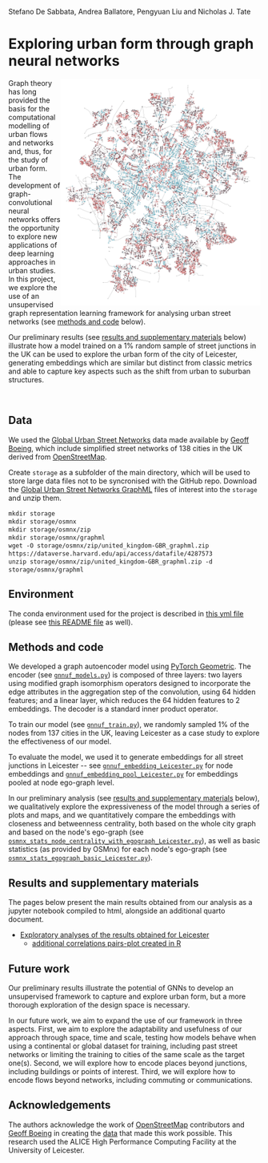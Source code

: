 Stefano De Sabbata, Andrea Ballatore, Pengyuan Liu and Nicholas J. Tate

# Exploring urban form through graph neural networks

<img width="400px" align="right" src="docs/images/leicester-1864_emb_gnnuf_model_v0-5_map-bivariate.png"/>

Graph theory has long provided the basis for the computational modelling of urban flows and networks and, thus, for the study of urban form. The development of graph-convolutional neural networks offers the opportunity to explore new applications of deep learning approaches in urban studies. In this project, we explore the use of an unsupervised graph representation learning framework for analysing urban street networks (see [methods and code](#methods-code) below). 

Our preliminary results (see [results and supplementary materials](#results-supplementary) below) illustrate how a model trained on a 1% random sample of street junctions in the UK can be used to explore the urban form of the city of Leicester, generating embeddings which are similar but distinct from classic metrics and able to capture key aspects such as the shift from urban to suburban structures. 

<br clear="left"/>



## Data

We used the [Global Urban Street Networks](https://dataverse.harvard.edu/dataverse/global-urban-street-networks/) data made available by [Geoff Boeing](https://geoffboeing.com/), which include simplified street networks of 138 cities in the UK derived from [OpenStreetMap](https://www.openstreetmap.org/#map=12/52.6334/-1.1076). 

Create `storage` as a subfolder of the main directory, which will be used to store large data files
not to be syncronised with the GitHub repo. Download the 
[Global Urban Street Networks GraphML](https://dataverse.harvard.edu/dataset.xhtml?persistentId=doi:10.7910/DVN/KA5HJ3) 
files of interest into the `storage` and unzip them.

```shell
mkdir storage
mkdir storage/osmnx
mkdir storage/osmnx/zip
mkdir storage/osmnx/graphml
wget -O storage/osmnx/zip/united_kingdom-GBR_graphml.zip https://dataverse.harvard.edu/api/access/datafile/4287573
unzip storage/osmnx/zip/united_kingdom-GBR_graphml.zip -d storage/osmnx/graphml
```


## Environment

The conda environment used for the project is described in [this yml file](https://github.com/sdesabbata/gnn-urban-form/blob/main/utils/conda-env_gnn-urban-form.yml) (please see [this README file](https://github.com/sdesabbata/gnn-urban-form/tree/main/utils#readme) as well).



## Methods and code

We developed a graph autoencoder model using [PyTorch Geometric](https://pytorch-geometric.readthedocs.io/en/latest/). The encoder (see [`gnnuf_models.py`](https://github.com/sdesabbata/gnn-urban-form/blob/main/code/gnnuf_models.py)) is composed of three layers: two layers using modified graph isomorphism operators designed to incorporate the edge attributes in the aggregation step of the convolution, using 64 hidden features; and a linear layer, which reduces the 64 hidden features to 2 embeddings.  The decoder is a standard inner product operator. 

To train our model (see [`gnnuf_train.py`](https://github.com/sdesabbata/gnn-urban-form/blob/main/code/gnnuf_train.py)), we randomly sampled 1\% of the nodes from 137 cities in the UK, leaving Leicester as a case study to explore the effectiveness of our model.

To evaluate the model, we used it to generate embeddings for all street junctions in Leicester -- see [`gnnuf_embedding_Leicester.py`](https://github.com/sdesabbata/gnn-urban-form/blob/main/code/gnnuf_embedding_Leicester.py) for node embeddings and [`gnnuf_embedding_pool_Leicester.py`](https://github.com/sdesabbata/gnn-urban-form/blob/main/code/gnnuf_embedding_pool_Leicester.py) for embeddings pooled at node ego-graph level. 

In our preliminary analysis (see [results and supplementary materials](#results-supplementary) below), we qualitatively explore the expressiveness of the model through a series of plots and maps, and we quantitatively compare the embeddings with closeness and betweenness centrality, both based on the whole city graph and based on the node's ego-graph (see [`osmnx_stats_node_centrality_with_egograph_Leicester.py`](https://github.com/sdesabbata/gnn-urban-form/blob/main/code/osmnx_stats_node_centrality_with_egograph_Leicester.py)), as well as basic statistics (as provided by OSMnx) for each node's ego-graph (see [`osmnx_stats_egograph_basic_Leicester.py`](https://github.com/sdesabbata/gnn-urban-form/blob/main/code/osmnx_stats_egograph_basic_Leicester.py)).




## Results and supplementary materials

The pages below present the main results obtained from our analysis as a jupyter notebook compiled to html, alongside an additional quarto document.

- [Exploratory analyses of the results obtained for Leicester](gnnuf_exploratory_analysis_v0-5-emb_Leicester.html)
  - [additional correlations pairs-plot created in R](gnnuf_exploratory_analysis_v0-5-emb_Leicester_correlations.html)



## Future work

Our preliminary results illustrate the potential of GNNs to develop an unsupervised framework to capture and explore urban form, but a more thorough exploration of the design space is necessary.

In our future work, we aim to expand the use of our framework in three aspects. First, we aim to explore the adaptability and usefulness of our approach through space, time and scale, testing how models behave when using a continental or global dataset for training, including past street networks  or limiting the training to cities of the same scale as the target one(s). Second, we will explore how to encode places beyond junctions, including buildings or points of interest. Third, we will explore how to encode flows beyond networks, including commuting or communications.



## Acknowledgements

The authors acknowledge the work of [OpenStreetMap](https://www.openstreetmap.org/#map=12/52.6334/-1.1076) contributors and [Geoff Boeing](https://geoffboeing.com/) in creating the [data](https://dataverse.harvard.edu/dataverse/global-urban-street-networks/) that made this work possible. This research used the ALICE High Performance Computing Facility at the University of Leicester.
